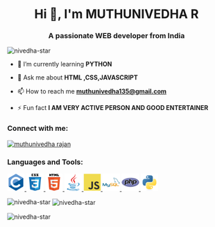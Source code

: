 <h1 align="center">Hi 👋, I'm MUTHUNIVEDHA R</h1>
<h3 align="center">A passionate WEB developer from India</h3>

<p align="left"> <img src="https://komarev.com/ghpvc/?username=nivedha-star&label=Profile%20views&color=0e75b6&style=flat" alt="nivedha-star" /> </p>

- 🌱 I’m currently learning **PYTHON**

- 💬 Ask me about **HTML ,CSS,JAVASCRIPT**

- 📫 How to reach me **muthunivedha135@gmail.com**

- ⚡ Fun fact **I AM VERY ACTIVE PERSON AND GOOD ENTERTAINER**

<h3 align="left">Connect with me:</h3>
<p align="left">
<a href="https://linkedin.com/in/muthunivedha rajan" target="blank"><img align="center" src="https://raw.githubusercontent.com/rahuldkjain/github-profile-readme-generator/master/src/images/icons/Social/linked-in-alt.svg" alt="muthunivedha rajan" height="30" width="40" /></a>
</p>

<h3 align="left">Languages and Tools:</h3>
<p align="left"> <a href="https://www.cprogramming.com/" target="_blank" rel="noreferrer"> <img src="https://raw.githubusercontent.com/devicons/devicon/master/icons/c/c-original.svg" alt="c" width="40" height="40"/> </a> <a href="https://www.w3schools.com/css/" target="_blank" rel="noreferrer"> <img src="https://raw.githubusercontent.com/devicons/devicon/master/icons/css3/css3-original-wordmark.svg" alt="css3" width="40" height="40"/> </a> <a href="https://www.w3.org/html/" target="_blank" rel="noreferrer"> <img src="https://raw.githubusercontent.com/devicons/devicon/master/icons/html5/html5-original-wordmark.svg" alt="html5" width="40" height="40"/> </a> <a href="https://www.java.com" target="_blank" rel="noreferrer"> <img src="https://raw.githubusercontent.com/devicons/devicon/master/icons/java/java-original.svg" alt="java" width="40" height="40"/> </a> <a href="https://developer.mozilla.org/en-US/docs/Web/JavaScript" target="_blank" rel="noreferrer"> <img src="https://raw.githubusercontent.com/devicons/devicon/master/icons/javascript/javascript-original.svg" alt="javascript" width="40" height="40"/> </a> <a href="https://www.mysql.com/" target="_blank" rel="noreferrer"> <img src="https://raw.githubusercontent.com/devicons/devicon/master/icons/mysql/mysql-original-wordmark.svg" alt="mysql" width="40" height="40"/> </a> <a href="https://www.php.net" target="_blank" rel="noreferrer"> <img src="https://raw.githubusercontent.com/devicons/devicon/master/icons/php/php-original.svg" alt="php" width="40" height="40"/> </a> <a href="https://www.python.org" target="_blank" rel="noreferrer"> <img src="https://raw.githubusercontent.com/devicons/devicon/master/icons/python/python-original.svg" alt="python" width="40" height="40"/> </a> </p>

<p><img align="left" src="https://github-readme-stats.vercel.app/api/top-langs?username=nivedha-star&show_icons=true&locale=en&layout=compact" alt="nivedha-star" /></p>

<p>&nbsp;<img align="center" src="https://github-readme-stats.vercel.app/api?username=nivedha-star&show_icons=true&locale=en" alt="nivedha-star" /></p>

<p><img align="center" src="https://github-readme-streak-stats.herokuapp.com/?user=nivedha-star&" alt="nivedha-star" /></p>
